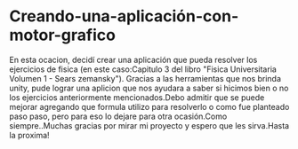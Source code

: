 # Creando-una-aplicación-con-motor-grafico

En esta ocacion, decidí crear una aplicación que pueda resolver los ejercicios de fisica (en este caso:Capitulo 3 del libro "Fisica Universitaria Volumen 1 - Sears zemansky").
Gracias a las herramientas que nos brinda unity, pude lograr una aplicion que nos ayudara a saber si hicimos bien o no los ejercicios anteriormente mencionados.Debo admitir que se puede mejorar agregando que formula utilizo para resolverlo o como fue planteado paso paso, pero para eso lo dejare para otra ocasión.Como siempre..Muchas gracias por mirar mi proyecto y espero que les sirva.Hasta la proxima!
